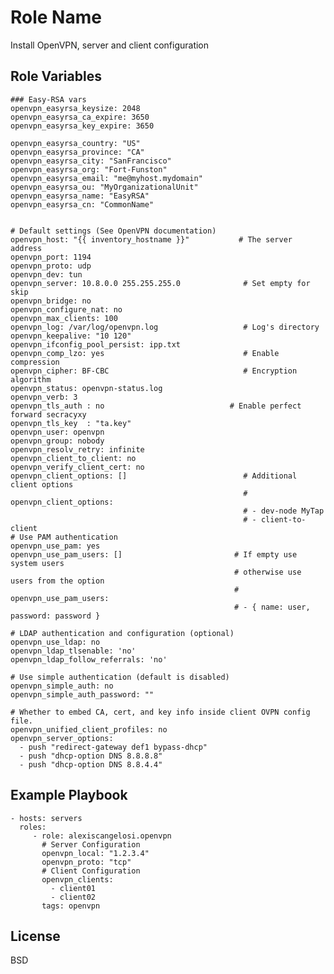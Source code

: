 Role Name
=========

Install OpenVPN, server and client configuration

Role Variables
--------------

	### Easy-RSA vars
	openvpn_easyrsa_keysize: 2048
	openvpn_easyrsa_ca_expire: 3650
	openvpn_easyrsa_key_expire: 3650
	
	openvpn_easyrsa_country: "US"
	openvpn_easyrsa_province: "CA"
	openvpn_easyrsa_city: "SanFrancisco"
	openvpn_easyrsa_org: "Fort-Funston"
	openvpn_easyrsa_email: "me@myhost.mydomain"
	openvpn_easyrsa_ou: "MyOrganizationalUnit"
	openvpn_easyrsa_name: "EasyRSA"
	openvpn_easyrsa_cn: "CommonName"
	
	
	# Default settings (See OpenVPN documentation)
	openvpn_host: "{{ inventory_hostname }}"           # The server address
	openvpn_port: 1194
	openvpn_proto: udp
	openvpn_dev: tun
	openvpn_server: 10.8.0.0 255.255.255.0              # Set empty for skip
	openvpn_bridge: no
	openvpn_configure_nat: no
	openvpn_max_clients: 100
	openvpn_log: /var/log/openvpn.log                   # Log's directory
	openvpn_keepalive: "10 120"
	openvpn_ifconfig_pool_persist: ipp.txt
	openvpn_comp_lzo: yes                               # Enable compression
	openvpn_cipher: BF-CBC                              # Encryption algorithm
	openvpn_status: openvpn-status.log
	openvpn_verb: 3
	openvpn_tls_auth : no                            # Enable perfect forward secracyxy
	openvpn_tls_key  : "ta.key"
	openvpn_user: openvpn
	openvpn_group: nobody
	openvpn_resolv_retry: infinite
	openvpn_client_to_client: no
	openvpn_verify_client_cert: no
	openvpn_client_options: []                          # Additional client options
	                                                    # openvpn_client_options:
	                                                    # - dev-node MyTap
	                                                    # - client-to-client
	# Use PAM authentication
	openvpn_use_pam: yes
	openvpn_use_pam_users: []                         # If empty use system users
	                                                  # otherwise use users from the option
	                                                  # openvpn_use_pam_users:
	                                                  # - { name: user, password: password }
	
	# LDAP authentication and configuration (optional)
	openvpn_use_ldap: no
	openvpn_ldap_tlsenable: 'no'
	openvpn_ldap_follow_referrals: 'no'
	
	# Use simple authentication (default is disabled)
	openvpn_simple_auth: no
	openvpn_simple_auth_password: ""
	
	# Whether to embed CA, cert, and key info inside client OVPN config file.
	openvpn_unified_client_profiles: no
	openvpn_server_options:
	  - push "redirect-gateway def1 bypass-dhcp"
	  - push "dhcp-option DNS 8.8.8.8"
	  - push "dhcp-option DNS 8.8.4.4"

Example Playbook
----------------

    - hosts: servers
      roles:
         - role: alexiscangelosi.openvpn
	       # Server Configuration
	       openvpn_local: "1.2.3.4"
	       openvpn_proto: "tcp"
	       # Client Configuration
	       openvpn_clients: 
	         - client01
	         - client02
	       tags: openvpn

License
-------

BSD


